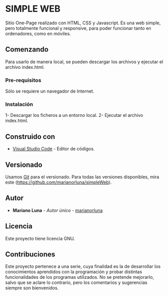 # SIMPLE WEB

Sitio One-Page realizado con HTML, CSS y Javascript. Es una web simple, pero totalmente funcional y responsive, para poder funcionar tanto en ordenadores, como en móviles.

## Comenzando

Para usarlo de manera local, se pueden descargar los archivos y ejecutar el archivo index.html.

### Pre-requisitos

Sólo se requiere un navegador de Internet.

### Instalación

1- Descargar los ficheros a un entorno local.
2- Ejecutar el archivo index.html.

## Construido con

* [Visual Studio Code](https://code.visualstudio.com/docs) - Editor de códigos.

## Versionado

Usamos [Git](https://git-scm.com/) para el versionado. Para todas las versiones disponibles, mira este (https://github.com/marianorluna/simpleWeb).

## Autor

* **Mariano Luna** - *Autor único* - [marianorluna](https://github.com/marianorluna)

## Licencia

Este proyecto tiene licencia GNU.

## Contribuciones

Este proyecto pertenece a una serie, cuya finalidad es la de desarrollar los conocimientos aprendidos con la programación y probar distintas funcionalidades de los programas utilizados. No se pretende mejorarlo, salvo que se aclare lo contrario, pero los comentarios y sugerencias siempre son bienvenidos.